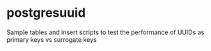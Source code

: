 # postgresuuid
Sample tables and insert scripts to test the performance of UUIDs as primary keys vs surrogate keys
